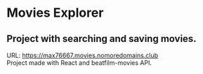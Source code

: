 # Movies Explorer

## Project with searching and saving movies.  
URL: https://max76667.movies.nomoredomains.club  
Project made with React and beatfilm-movies API.  
